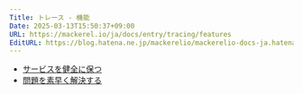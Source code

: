 ```yaml
---
Title: トレース - 機能
Date: 2025-03-13T15:50:37+09:00
URL: https://mackerel.io/ja/docs/entry/tracing/features
EditURL: https://blog.hatena.ne.jp/mackerelio/mackerelio-docs-ja.hatenablog.mackerel.io/atom/entry/6802418398334514045
---
```


- [サービスを健全に保つ](https://mackerel.io/ja/docs/entry/tracing/features/keep-healthy)
- [問題を素早く解決する](https://mackerel.io/ja/docs/entry/tracing/features/solve-issues)
